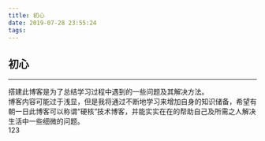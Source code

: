 ```yaml
---
title: 初心
date: 2019-07-28 23:55:24
tags:
---
```

## 初心
<hr>
搭建此博客是为了总结学习过程中遇到的一些问题及其解决方法。<br/>
博客内容可能过于浅显，但是我将通过不断地学习来增加自身的知识储备，希望有朝一日此博客可以称谓“硬核”技术博客，并能实实在在的帮助自己及所需之人解决生活中一些细微的问题。<br>
123